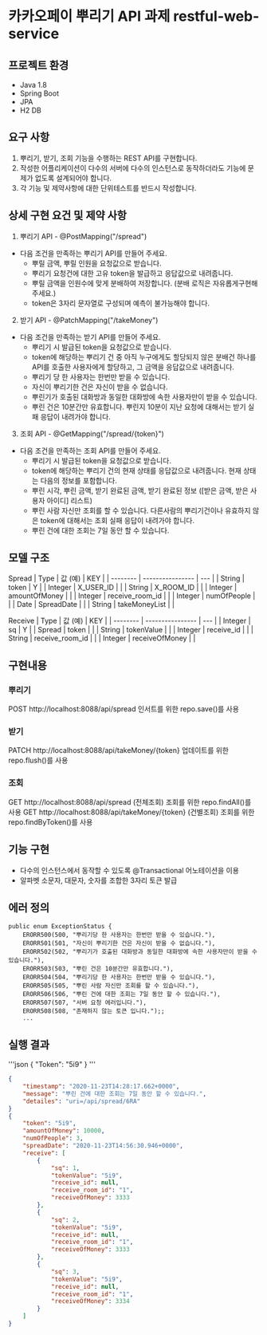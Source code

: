 # 카카오페이 뿌리기 API 과제 restful-web-service

## 프로젝트 환경
* Java 1.8
* Spring Boot
* JPA
* H2 DB

## 요구 사항
1. 뿌리기, 받기, 조회 기능을 수행하는 REST API를 구현합니다.
2. 작성한 어플리케이션이 다수의 서버에 다수의 인스턴스로 동작하더라도 기능에 문제가 없도록 설계되어야 합니다.
3. 각 기능 및 제약사항에 대한 단위테스트를 반드시 작성합니다.

## 상세 구현 요건 및 제약 사항
1. 뿌리기 API - @PostMapping("/spread")
  * 다음 조건을 만족하는 뿌리기 API를 만들어 주세요.
    * 뿌릴 금액, 뿌릴 인원을 요청값으로 받습니다.
    * 뿌리기 요청건에 대한 고유 token을 발급하고 응답값으로 내려줍니다.
    * 뿌릴 금액을 인원수에 맞게 분배하여 저장합니다. (분배 로직은 자유롭게구현해 주세요.)
    * token은 3자리 문자열로 구성되며 예측이 불가능해야 합니다.

2. 받기 API - @PatchMapping("/takeMoney")
  * 다음 조건을 만족하는 받기 API를 만들어 주세요.
    * 뿌리기 시 발급된 token을 요청값으로 받습니다.
    * token에 해당하는 뿌리기 건 중 아직 누구에게도 할당되지 않은 분배건 하나를
    API를 호출한 사용자에게 할당하고, 그 금액을 응답값으로 내려줍니다.
    * 뿌리기 당 한 사용자는 한번만 받을 수 있습니다.
    * 자신이 뿌리기한 건은 자신이 받을 수 없습니다.
    * 뿌린기가 호출된 대화방과 동일한 대화방에 속한 사용자만이 받을 수
    있습니다.
    * 뿌린 건은 10분간만 유효합니다. 뿌린지 10분이 지난 요청에 대해서는 받기
    실패 응답이 내려가야 합니다.
    
3. 조회 API - @GetMapping("/spread/{token}")
  * 다음 조건을 만족하는 조회 API를 만들어 주세요.
    * 뿌리기 시 발급된 token을 요청값으로 받습니다.
    * token에 해당하는 뿌리기 건의 현재 상태를 응답값으로 내려줍니다. 현재
    상태는 다음의 정보를 포함합니다.
    * 뿌린 시각, 뿌린 금액, 받기 완료된 금액, 받기 완료된 정보 ([받은 금액, 받은
    사용자 아이디] 리스트)
    * 뿌린 사람 자신만 조회를 할 수 있습니다. 다른사람의 뿌리기건이나 유효하지
    않은 token에 대해서는 조회 실패 응답이 내려가야 합니다.
    * 뿌린 건에 대한 조회는 7일 동안 할 수 있습니다.


## 모델 구조

Spread
| Type       | 값 (예)          | KEY |
| --------   | ---------------- | --- |
| String     | token            |  Y  |
| Integer    | X_USER_ID        |     |
| String     | X_ROOM_ID        |     |
| Integer    | amountOfMoney    |     |
| Integer    | receive_room_id  |     |
| Integer    | numOfPeople      |     | 
| Date       | SpreadDate       |     | 
| String     | takeMoneyList    |     | 

Receive
| Type       | 값 (예)          | KEY |
| --------   | ---------------- | --- |
| Integer    | sq               |  Y  |
| Spread     | token            |     |
| String     | tokenValue       |     |
| Integer    | receive_id       |     |
| String     | receive_room_id  |     |
| Integer    | receiveOfMoney   |     |

## 구현내용

### 뿌리기
POST http://localhost:8088/api/spread
인서트를 위한 repo.save()를 사용

### 받기
PATCH http://localhost:8088/api/takeMoney/{token} 
업데이트를 위한 repo.flush()를 사용

### 조회
GET http://localhost:8088/api/spread (전체조회)
조회를 위한 repo.findAll()를 사용
GET http://localhost:8088/api/takeMoney/{token} (건별조회)
조회를 위한 repo.findByToken()를 사용

## 기능 구현 
* 다수의 인스턴스에서 동작할 수 있도록 @Transactional 어노테이션을 이용
* 알파벳 소문자, 대문자, 숫자를 조합한 3자리 토큰 발급



## 에러 정의 
```
public enum ExceptionStatus {
    ERORR500(500, "뿌리기당 한 사용자는 한번만 받을 수 있습니다."),
    ERORR501(501, "자신이 뿌리기한 건은 자신이 받을 수 없습니다."),
    ERORR502(502, "뿌리기가 호출된 대화방과 동일한 대화방에 속한 사용자만이 받을 수 있습니다."),
    ERORR503(503, "뿌린 건은 10분간만 유효합니다."),
    ERORR504(504, "뿌리기당 한 사용자는 한번만 받을 수 있습니다."),
    ERORR505(505, "뿌린 사람 자신만 조회를 할 수 있습니다."),
    ERORR506(506, "뿌린 건에 대한 조회는 7일 동안 할 수 있습니다."),
    ERORR507(507, "서버 요청 에러입니다."),
    ERORR508(508, "존재하지 않는 토큰 입니다.");;
    ...
```

## 실행 결과 

'''json
{
    "Token": "5i9"
}
'''
```json
{
    "timestamp": "2020-11-23T14:28:17.662+0000",
    "message": "뿌린 건에 대한 조회는 7일 동안 할 수 있습니다.",
    "detailes": "uri=/api/spread/6RA"
}
{
    "token": "5i9",
    "amountOfMoney": 10000,
    "numOfPeople": 3,
    "spreadDate": "2020-11-23T14:56:30.946+0000",
    "receive": [
        {
            "sq": 1,
            "tokenValue": "5i9",
            "receive_id": null,
            "receive_room_id": "1",
            "receiveOfMoney": 3333
        },
        {
            "sq": 2,
            "tokenValue": "5i9",
            "receive_id": null,
            "receive_room_id": "1",
            "receiveOfMoney": 3333
        },
        {
            "sq": 3,
            "tokenValue": "5i9",
            "receive_id": null,
            "receive_room_id": "1",
            "receiveOfMoney": 3334
        }
    ]
}
```
